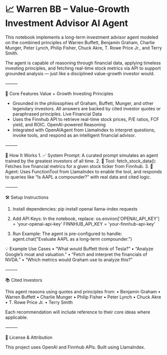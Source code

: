 # 📈 Warren BB – Value-Growth Investment Advisor AI Agent

This notebook implements a long-term investment advisor agent modeled on the combined principles of Warren Buffett, Benjamin Graham, Charlie Munger, Peter Lynch, Philip Fisher, Chuck Akre, T. Rowe Price Jr., and Terry Smith.

The agent is capable of reasoning through financial data, applying timeless investing principles, and fetching real-time stock metrics via API to support grounded analysis — just like a disciplined value-growth investor would.

⸻

🧠 Core Features
Value + Growth Investing Principles
- Grounded in the philosophies of Graham, Buffett, Munger, and other legendary investors. All answers are backed by cited investor quotes or paraphrased principles.
Live Financial Data
- Uses the Finnhub API to retrieve real-time stock prices, P/E ratios, FCF yield, and ROIC.
OpenAI-powered Reasoning
- Integrated with OpenAIAgent from LlamaIndex to interpret questions, invoke tools, and respond as an intelligent financial advisor.

⸻

🚀 How It Works
	1.	✅ System Prompt: A curated prompt simulates an agent trained by the greatest investors of all time.
	2.	🔧 Tool: fetch_stock_data(): Fetches live financial metrics for a given stock ticker from Finnhub.
	3.	🤖 Agent: Uses FunctionTool from LlamaIndex to enable the tool, and responds to queries like “Is AAPL a compounder?” with real data and cited logic.

⸻

🛠 Setup Instructions
1.	Install dependencies:
pip install openai llama-index requests

2.	Add API Keys:
In the notebook, replace:
os.environ['OPENAI_API_KEY'] = 'your-openai-api-key'
FINNHUB_API_KEY = 'your-finnhub-api-key'

3.	Run Example:
The agent is pre-configured to handle:
agent.chat("Evaluate AAPL as a long-term compounder.")

💡 Example Use Cases
	•	“What would Buffett think of Tesla?”
	•	“Analyze Google’s moat and valuation.”
	•	“Fetch and interpret the financials of NVDA.”
	•	“Which metrics would Graham use to analyze this?”

⸻

📚 Cited Investors

This agent reasons using quotes and principles from:
	•	Benjamin Graham
	•	Warren Buffett
	•	Charlie Munger
	•	Philip Fisher
	•	Peter Lynch
	•	Chuck Akre
	•	T. Rowe Price Jr.
	•	Terry Smith

Each recommendation will include reference to their core ideas where applicable.

⸻

🧾 License & Attribution

This project uses OpenAI and Finnhub APIs.
Built using LlamaIndex.
